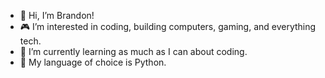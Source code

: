 - 👋 Hi, I’m Brandon!
- 🎮 I’m interested in coding, building computers, gaming, and everything tech.
- 📘 I’m currently learning as much as I can about coding.
- 🐍 My language of choice is Python.

<!---
BranLight/BranLight is a ✨ special ✨ repository because its `README.md` (this file) appears on your GitHub profile.
You can click the Preview link to take a look at your changes.
--->
